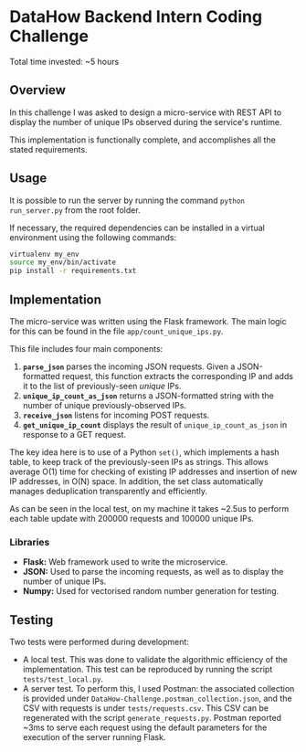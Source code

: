 # DataHow Backend Intern Coding Challenge

Total time invested: ~5 hours

## Overview

In this challenge I was asked to design a micro-service with REST API to display the number of unique IPs observed during the service's runtime.

This implementation is functionally complete, and accomplishes all the stated requirements.

## Usage

It is possible to run the server by running the command `python run_server.py` from the root folder.

If necessary, the required dependencies can be installed in a virtual environment using the following commands:
```bash
virtualenv my_env
source my_env/bin/activate
pip install -r requirements.txt
```

## Implementation

The micro-service was written using the Flask framework. The main logic for this can be found in the file `app/count_unique_ips.py`.

This file includes four main components:

1. **`parse_json`** parses the incoming JSON requests. Given a JSON-formatted request, this function extracts the corresponding IP and adds it to the list of previously-seen *unique* IPs.
2. **`unique_ip_count_as_json`** returns a JSON-formatted string with the number of unique previously-observed IPs.
3. **`receive_json`** listens for incoming POST requests.
4. **`get_unique_ip_count`** displays the result of `unique_ip_count_as_json` in response to a GET request.

The key idea here is to use of a Python ```set()```, which implements a hash table, to keep track of the previously-seen IPs as strings. This allows average O(1) time for checking of existing IP addresses and insertion of new IP addresses, in O(N) space. In addition, the set class automatically manages deduplication transparently and efficiently.

As can be seen in the local test, on my machine it takes ~2.5us to perform each table update with 200000 requests and 100000 unique IPs.

### Libraries

* **Flask:** Web framework used to write the microservice.
* **JSON:** Used to parse the incoming requests, as well as to display the number of unique IPs.
* **Numpy:** Used for vectorised random number generation for testing.

## Testing
Two tests were performed during development:
* A local test. This was done to validate the algorithmic efficiency of the implementation. This test can be reproduced by running the script `tests/test_local.py`.
* A server test. To perform this, I used Postman: the associated collection is provided under `DataHow-Challenge.postman_collection.json`, and the CSV with requests is under `tests/requests.csv`. This CSV can be regenerated with the script `generate_requests.py`. Postman reported ~3ms to serve each request using the default parameters for the execution of the server running Flask.

